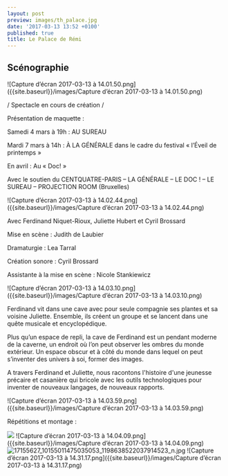 ```yaml
---
layout: post
preview: images/th_palace.jpg
date: '2017-03-13 13:52 +0100'
published: true
title: Le Palace de Rémi
---
```

## Scénographie

![Capture d’écran 2017-03-13 à 14.01.50.png]({{site.baseurl}}/images/Capture d’écran 2017-03-13 à 14.01.50.png)

  /  Spectacle en cours de création  /

Présentation de maquette :

Samedi 4 mars à 19h : AU SUREAU

Mardi 7 mars à 14h :  À LA GÉNÉRALE dans le cadre du festival « l’Éveil de printemps »

En avril : Au « Doc! »

Avec le soutien du CENTQUATRE-PARIS – LA GÉNÉRALE – LE DOC ! – LE SUREAU – PROJECTION ROOM (Bruxelles)

![Capture d’écran 2017-03-13 à 14.02.44.png]({{site.baseurl}}/images/Capture d’écran 2017-03-13 à 14.02.44.png)

Avec Ferdinand Niquet-Rioux, Juliette Hubert et Cyril Brossard

Mise en scène : Judith de Laubier

Dramaturgie : Lea Tarral

Création sonore : Cyril Brossard

Assistante à la mise en scène : Nicole Stankiewicz


![Capture d’écran 2017-03-13 à 14.03.10.png]({{site.baseurl}}/images/Capture d’écran 2017-03-13 à 14.03.10.png)

Ferdinand vit dans une cave avec pour seule compagnie ses plantes et sa voisine Juliette. Ensemble, ils créent un groupe et se lancent dans une quête musicale et encyclopédique.

Plus qu’un espace de repli, la cave de Ferdinand est un pendant moderne de la caverne, un endroit où l’on peut observer les ombres du monde extérieur. Un espace obscur et à côté du monde dans lequel on peut s’inventer des univers à soi, former des images. 

A travers Ferdinand et Juliette, nous racontons l'histoire d'une jeunesse précaire et casanière qui bricole avec les outils technologiques pour inventer de nouveaux langages, de nouveaux rapports.

![Capture d’écran 2017-03-13 à 14.03.59.png]({{site.baseurl}}/images/Capture d’écran 2017-03-13 à 14.03.59.png)


Répétitions et montage : 

![]({{site.baseurl}}/images/Capture%20d%E2%80%99e%CC%81cran%202017-03-13%20a%CC%80%2014.03.39.png)
![Capture d’écran 2017-03-13 à 14.04.09.png]({{site.baseurl}}/images/Capture d’écran 2017-03-13 à 14.04.09.png)
![17155627_10155011475035053_1198638522037914523_n.jpg]({{site.baseurl}}/images/17155627_10155011475035053_1198638522037914523_n.jpg)
![Capture d’écran 2017-03-13 à 14.31.17.png]({{site.baseurl}}/images/Capture d’écran 2017-03-13 à 14.31.17.png)

